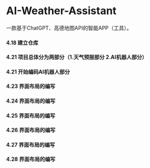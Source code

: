 # AI-Weather-Assistant
一款基于ChatGPT、高德地图API的智能APP（工具）。
#### 4.18 建立仓库
#### 4.21 项目总体分为两部分（1.天气预报部分 2.AI机器人部分）
#### 4.21 开始编码AI机器人部分
#### 4.23 界面布局的编写
#### 4.24 界面布局的编写
#### 4.25 界面布局的编写
#### 4.26 界面布局的编写
#### 4.27 界面布局的编写
#### 4.28 界面布局的编写

